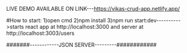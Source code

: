 LIVE DEMO AVAILABLE ON LINK---https://vikas-crud-app.netlify.app/

#How to start:
1)open cmd
2)npm install
3)npm run start:dev---------->starts react app at http://localhost:3000 and server at http://localhost:3003/users



#######------------JSON SERVER---------############
